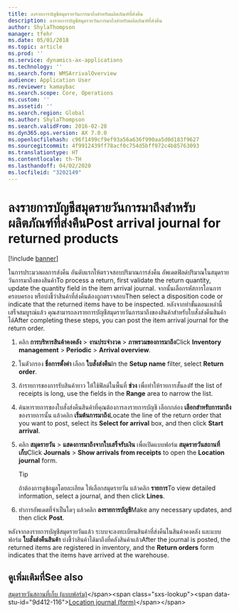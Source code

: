 ```yaml
---
title: ลงรายการบัญชีสมุดรายวันการมาถึงสำหรับผลิตภัณฑ์ที่ส่งคืน
description: ลงรายการบัญชีสมุดรายวันการมาถึงสำหรับผลิตภัณฑ์ที่ส่งคืน
author: ShylaThompson
manager: tfehr
ms.date: 05/01/2018
ms.topic: article
ms.prod: ''
ms.service: dynamics-ax-applications
ms.technology: ''
ms.search.form: WMSArrivalOverview
audience: Application User
ms.reviewer: kamaybac
ms.search.scope: Core, Operations
ms.custom: ''
ms.assetid: ''
ms.search.region: Global
ms.author: ShylaThompson
ms.search.validFrom: 2016-02-28
ms.dyn365.ops.version: AX 7.0.0
ms.openlocfilehash: c96f1499cf9ef93a56a636f990aa5d0d183f9627
ms.sourcegitcommit: 4f9912439ff78acf0c754d5bff972c4b85763093
ms.translationtype: HT
ms.contentlocale: th-TH
ms.lasthandoff: 04/02/2020
ms.locfileid: "3202149"
---
```

# <a name="post-arrival-journal-for-returned-products"></a><span data-ttu-id="9d412-103">ลงรายการบัญชีสมุดรายวันการมาถึงสำหรับผลิตภัณฑ์ที่ส่งคืน</span><span class="sxs-lookup"><span data-stu-id="9d412-103">Post arrival journal for returned products</span></span> 

[!include [banner](../includes/banner.md)]


<span data-ttu-id="9d412-104">ในการประมวลผลการส่งคืน อันดับแรกให้ตรวจสอบปริมาณการส่งคืน อัพเดตฟิลด์ปริมาณในสมุดรายวันการมาถึงของสินค้า</span><span class="sxs-lookup"><span data-stu-id="9d412-104">To process a return, first validate the return quantity, update the quantity field in the item arrival journal.</span></span> <span data-ttu-id="9d412-105">จากนั้นเลือกรหัสการโอนการครอบครอง หรือบ่งชี้ว่าสินค้าที่ส่งคืนต้องถูกตรวจสอบ</span><span class="sxs-lookup"><span data-stu-id="9d412-105">Then select a disposition code or indicate that the returned items have to be inspected.</span></span> <span data-ttu-id="9d412-106">หลังจากทำขั้นตอนเหล่านี้เสร็จสมบูรณ์แล้ว คุณสามารถลงรายการบัญชีสมุดรายวันการมาถึงของสินค้าสำหรับใบสั่งส่งคืนสินค้าได้</span><span class="sxs-lookup"><span data-stu-id="9d412-106">After completing these steps, you can post the item arrival journal for the return order.</span></span>

1.  <span data-ttu-id="9d412-107">คลิก **การบริหารสินค้าคงคลัง** \> **งานประจำงวด** \> **ภาพรวมของการมาถึง**</span><span class="sxs-lookup"><span data-stu-id="9d412-107">Click **Inventory management** \> **Periodic** \> **Arrival overview**.</span></span>

2.  <span data-ttu-id="9d412-108">ในตัวกรอง **ชื่อการตั้งค่า** เลือก **ใบสั่งส่งคืน**</span><span class="sxs-lookup"><span data-stu-id="9d412-108">In the **Setup name** filter, select **Return order**.</span></span>

3.  <span data-ttu-id="9d412-109">ถ้ารายการของการรับสินค้ายาว ให้ใช้ฟิลด์ในพื้นที่ **ช่วง** เพื่อทำให้รายการสั้นลง</span><span class="sxs-lookup"><span data-stu-id="9d412-109">If the list of receipts is long, use the fields in the **Range** area to narrow the list.</span></span>

4.  <span data-ttu-id="9d412-110">ค้นหารายการของใบสั่งส่งคืนสินค้าที่คุณต้องการลงรายการบัญชี เลือกกล่อง **เลือกสำหรับการมาถึง** ของรายการนั้น แล้วคลิก **เริ่มต้นการมาถึง**</span><span class="sxs-lookup"><span data-stu-id="9d412-110">Locate the line of the return order that you want to post, select its **Select for arrival** box, and then click **Start arrival**.</span></span>

5.  <span data-ttu-id="9d412-111">คลิก **สมุดรายวัน** \> **แสดงการมาถึงจากใบเสร็จรับเงิน** เพื่อเปิดแบบฟอร์ม **สมุดรายวันสถานที่เก็บ**</span><span class="sxs-lookup"><span data-stu-id="9d412-111">Click **Journals** \> **Show arrivals from receipts** to open the **Location journal** form.</span></span>
    

    > [!TIP]
    > <P><span data-ttu-id="9d412-112">ถ้าต้องการดูข้อมูลโดยละเอียด ให้เลือกสมุดรายวัน แล้วคลิก <STRONG>รายการ</STRONG></span><span class="sxs-lookup"><span data-stu-id="9d412-112">To view detailed information, select a journal, and then click <STRONG>Lines</STRONG>.</span></span></P>


6.  <span data-ttu-id="9d412-113">ทำการอัพเดตที่จำเป็นใดๆ แล้วคลิก **ลงรายการบัญชี**</span><span class="sxs-lookup"><span data-stu-id="9d412-113">Make any necessary updates, and then click **Post**.</span></span>

<span data-ttu-id="9d412-114">หลังจากลงรายการบัญชีสมุดรายวันแล้ว ระบบจะลงทะเบียนสินค้าที่ส่งคืนในสินค้าคงคลัง และแบบฟอร์ม **ใบสั่งส่งคืนสินค้า** บ่งชี้ว่าสินค้าได้มาถึงที่คลังสินค้าแล้ว</span><span class="sxs-lookup"><span data-stu-id="9d412-114">After the journal is posted, the returned items are registered in inventory, and the **Return orders** form indicates that the items have arrived at the warehouse.</span></span>

## <a name="see-also"></a><span data-ttu-id="9d412-115">ดูเพิ่มเติมที่</span><span class="sxs-lookup"><span data-stu-id="9d412-115">See also</span></span>

<span data-ttu-id="9d412-116">[สมุดรายวันสถานที่เก็บ (แบบฟอร์ม)](https://technet.microsoft.com/library/aa584822\(v=ax.60\))</span><span class="sxs-lookup"><span data-stu-id="9d412-116">[Location journal (form)](https://technet.microsoft.com/library/aa584822\(v=ax.60\))</span></span>

  


